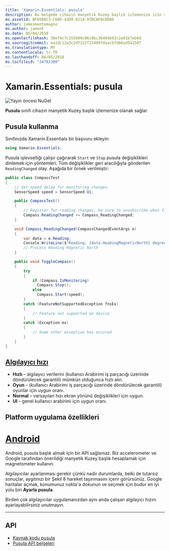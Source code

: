 ```yaml
---
title: 'Xamarin.Essentials: pusula'
description: Bu belgede cihazın manyetik Kuzey başlık izlemenize izin verir Xamarin.Essentials pusula sınıfında açıklanmaktadır.
ms.assetid: BF85B0C3-C686-43D9-811A-07DCAF8CDD86
author: jamesmontemagno
ms.author: jamont
ms.date: 05/04/2018
ms.openlocfilehash: 30ef4c7c155b09c06c8bc36404b92c2a91b7eb0d
ms.sourcegitcommit: ea1dc12a3c2d7322f234997daacbfdb6ad542507
ms.translationtype: MT
ms.contentlocale: tr-TR
ms.lasthandoff: 06/05/2018
ms.locfileid: "34782300"
---
```

# <a name="xamarinessentials-compass"></a>Xamarin.Essentials: pusula

![Yayın öncesi NuGet](~/media/shared/pre-release.png)

**Pusula** sınıfı cihazın manyetik Kuzey başlık izlemenize olanak sağlar.

## <a name="using-compass"></a>Pusula kullanma

Sınıfınızda Xamarin.Essentials bir başvuru ekleyin:

```csharp
using Xamarin.Essentials;
```

Pusula işlevselliği çalışır çağırarak `Start` ve `Stop` pusula değişiklikleri dinlemek için yöntemleri. Tüm değişiklikler geri aracılığıyla gönderilen `ReadingChanged` olay. Aşağıda bir örnek verilmiştir:

```csharp
public class CompassTest
{
    // Set speed delay for monitoring changes.
    SensorSpeed speed = SensorSpeed.Ui;

    public CompassTest()
    {
        // Register for reading changes, be sure to unsubscribe when finished
        Compass.ReadingChanged += Compass_ReadingChanged;
    }

    void Compass_ReadingChanged(CompassChangedEventArgs e)
    {
        var data = e.Reading;
        Console.WriteLine($"Reading: {data.HeadingMagneticNorth} degrees");
        // Process Heading Magnetic North
    }

    public void ToggleCompass()
    {
        try
        {
            if (Compass.IsMonitoring)
              Compass.Stop();
            else
              Compass.Start(speed);
        }
        catch (FeatureNotSupportedException fnsEx)
        {
            // Feature not supported on device
        }
        catch (Exception ex)
        {
            // Some other exception has occured
        }
    }
}
```

## <a name="sensor-speedxrefxamarinessentialssensorspeed"></a>[Algılayıcı hızı](xref:Xamarin.Essentials.SensorSpeed)

- **Hızlı** – algılayıcı verilerini (kullanıcı Arabirimi iş parçacığı üzerinde döndürülecek garantili) mümkün olduğunca hızlı alın.
- **Oyun** – (kullanıcı Arabirimi iş parçacığı üzerinde döndürülecek garantili) oyunlar için uygun oranı.
- **Normal** – varsayılan hızı ekran yönünü değişiklikleri için uygun.
- **UI** – genel kullanıcı arabirimi için uygun oranı.

## <a name="platform-implementation-specifics"></a>Platform uygulama özellikleri

# <a name="androidtabandroid"></a>[Android](#tab/android)

Android, pusula başlık almak için bir API sağlamaz. Biz accelerometer ve Google tarafından önerildiği manyetik Kuzey başlık hesaplamak için magnetometer kullanın. 

Algılayıcılar ayarlanması gerekir çünkü nadir durumlarda, belki de tutarsız sonuçlar, aygıtınızı bir Şekil 8 hareket taşınmasını içerir görürsünüz. Google haritalar açmak, konumunuz nokta'a dokunun ve seçmek için budur en iyi yolu biri **Ayarla pusula**.

Birden çok algılayıcılar uygulamanızdan aynı anda çalışan algılayıcı hızını ayarlayabilirsiniz unutmayın.

--------------

## <a name="api"></a>API

- [Kaynak kodu pusula](https://github.com/xamarin/Essentials/tree/master/Xamarin.Essentials/Compass)
- [Pusula API belgeleri](xref:Xamarin.Essentials.Compass)
